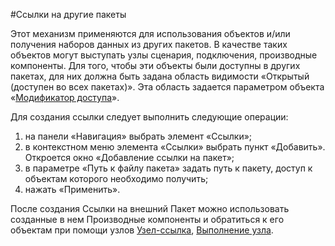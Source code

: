 #Ссылки на другие пакеты

Этот механизм применяются для использования объектов и/или получения наборов данных из других пакетов. В качестве таких объектов могут выступать узлы сценария, подключения, производные компоненты. Для того, чтобы эти объекты были доступны в других пакетах, для них должна быть задана область видимости «Открытый (доступен во всех пакетах)». Эта область задается параметром объекта «[Модификатор доступа](access-modifier.md)».

Для создания ссылки следует выполнить следующие операции:

 1. на панели «Навигация» выбрать элемент  «Ссылки»;
 2. в контекстном меню элемента «Ссылки» выбрать пункт  «Добавить». Откроется окно «Добавление ссылки на пакет»;
 3. в параметре «Путь к файлу пакета» задать путь к пакету, доступ к объектам которого необходимо получить;
 4. нажать «Применить».

После создания Ссылки на внешний Пакет можно использовать созданные в нем Производные компоненты и обратиться к его объектам при помощи узлов [Узел-ссылка](../processors/control/unit-link.md), [Выполнение узла](../processors/control/execute-node.md).
